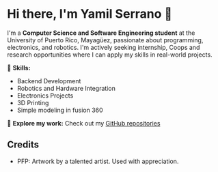 # Hi there, I'm Yamil Serrano 👋

I'm a **Computer Science and Software Engineering student** at the University of Puerto Rico, Mayagüez, passionate about programming, electronics, and robotics. I'm actively seeking internship, Coops and research opportunities where I can apply my skills in real-world projects.

🔧 **Skills:**
- Backend Development
- Robotics and Hardware Integration
- Electronics Projects
- 3D Printing
- Simple modeling in fusion 360

🔗 **Explore my work:**
Check out my [GitHub repositories](https://github.com/Yamil-Serrano)

## Credits
- PFP: Artwork by a talented artist. Used with appreciation.




